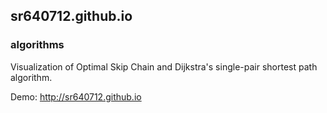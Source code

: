 ## sr640712.github.io

### algorithms

Visualization of Optimal Skip Chain and Dijkstra's single-pair shortest path algorithm. 

Demo: http://sr640712.github.io

